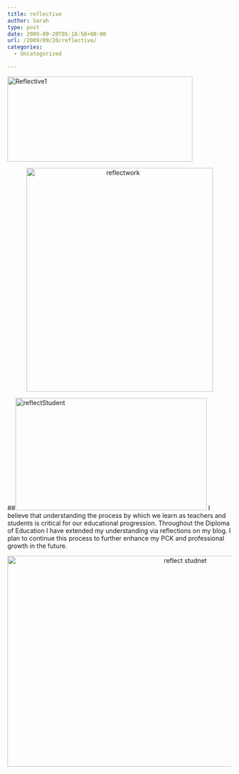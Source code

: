 ```yaml
---
title: reflective
author: Sarah
type: post
date: 2009-09-20T05:18:58+00:00
url: /2009/09/20/reflective/
categories:
  - Uncategorized

---
```

<img loading="lazy" class="size-full wp-image-263 alignleft" title="Reflective1" src="http://sarahjalexander.com/wp-content/uploads/2009/09/Reflective1.png" alt="Reflective1" width="416" height="191" srcset="https://sarahjalexander.com/wp-content/uploads/2009/09/Reflective1.png 817w, https://sarahjalexander.com/wp-content/uploads/2009/09/Reflective1-300x138.png 300w" sizes="(max-width: 416px) 100vw, 416px" />

<p style="text-align: center;">
  <img loading="lazy" class="alignright size-full wp-image-562" title="reflectwork" src="http://sarahjalexander.com/wp-content/uploads/2009/09/reflectwork.png" alt="reflectwork" width="419" height="502" srcset="https://sarahjalexander.com/wp-content/uploads/2009/09/reflectwork.png 698w, https://sarahjalexander.com/wp-content/uploads/2009/09/reflectwork-250x300.png 250w" sizes="(max-width: 419px) 100vw, 419px" />
</p>

##<img loading="lazy" class="size-large wp-image-565 alignnone" title="reflectStudent" src="http://sarahjalexander.com/wp-content/uploads/2009/09/reflectStudent-1024x600.png" alt="reflectStudent" width="430" height="252" srcset="https://sarahjalexander.com/wp-content/uploads/2009/09/reflectStudent-1024x600.png 1024w, https://sarahjalexander.com/wp-content/uploads/2009/09/reflectStudent-300x176.png 300w, https://sarahjalexander.com/wp-content/uploads/2009/09/reflectStudent.png 1227w" sizes="(max-width: 430px) 100vw, 430px" /> I believe that understanding the process by which we learn as teachers and students is critical for our educational progression. Throughout the Diploma of Education I have extended my understanding via reflections on my blog. I plan to continue this process to further enhance my PCK and professional growth in the future.

<p style="text-align: center;">
  <img loading="lazy" class="size-full wp-image-563 aligncenter" title="reflect studnet" src="http://sarahjalexander.com/wp-content/uploads/2009/09/reflect-studnet.png" alt="reflect studnet" width="784" height="473" srcset="https://sarahjalexander.com/wp-content/uploads/2009/09/reflect-studnet.png 861w, https://sarahjalexander.com/wp-content/uploads/2009/09/reflect-studnet-300x181.png 300w" sizes="(max-width: 784px) 100vw, 784px" />
</p>